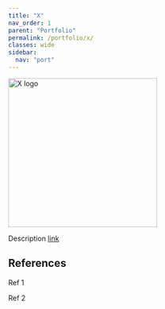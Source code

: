 ```yaml
---
title: "X"
nav_order: 1
parent: "Portfolio"
permalink: /portfolio/x/
classes: wide
sidebar:
  nav: "port"
---
```


<div style="display: flex; align-items: center; gap: 1em; margin-bottom: 1em;">
  <img src="{{ '/assets/images/x.png' | relative_url }}" alt="X logo" style="width: 300px; height: auto;">
  <h2 style="margin: 0;"></h2>
</div>

Description [link]() 

## References

Ref 1

Ref 2